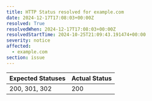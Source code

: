 ```yaml
---
title: HTTP Status resolved for example.com
date: 2024-12-17T17:08:03+00:00Z
resolved: True
resolvedWhen: 2024-12-17T17:08:03+00:00Z
resolvedStartTime: 2024-10-25T21:09:43.191474+00:00
severity: notice
affected:
  - example.com
section: issue
---
```


| Expected Statuses | Actual Status  |
|-------------------|----------------|
| 200, 301, 302 | 200 |
